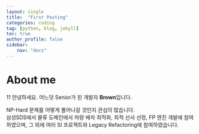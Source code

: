 ```yaml
---
layout: single
title:  "First Posting"
categories: coding
tag: [python, blog, jekyll]
toc: true
author_profile: false
sidebar:
    nav: "docs"
---
```


# About me
11
안녕하세요. 어느덧 Senior가 된 개발자 **Brown**입니다. 

NP-Hard 문제를 어떻게 풀어나갈 것인지 관심이 많습니다.  
삼성SDS에서 물류 도메인에서 차량 배차 최적화, 최적 선사 선정, FP 엔진 개발에 참여하였으며, 그 외에 여러 SI 프로젝트와 Legacy Refactoring에 참여하였습니다.